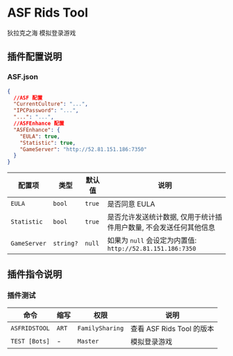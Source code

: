 # ASF Rids Tool

狄拉克之海 模拟登录游戏

## 插件配置说明

### ASF.json

```json
{
  //ASF 配置
  "CurrentCulture": "...",
  "IPCPassword": "...",
  "...": "...",
  //ASFEnhance 配置
  "ASFEnhance": {
    "EULA": true,
    "Statistic": true,
    "GameServer": "http://52.81.151.186:7350"
  }
}
```

| 配置项       | 类型      | 默认值 | 说明                                                               |
| ------------ | --------- | ------ | ------------------------------------------------------------------ |
| `EULA`       | `bool`    | `true` | 是否同意 EULA                                                      |
| `Statistic`  | `bool`    | `true` | 是否允许发送统计数据, 仅用于统计插件用户数量, 不会发送任何其他信息 |
| `GameServer` | `string?` | `null` | 如果为 `null` 会设定为内置值: `http://52.81.151.186:7350`          |

## 插件指令说明

### 插件测试

| 命令          | 缩写  | 权限            | 说明                      |
| ------------- | ----- | --------------- | ------------------------- |
| `ASFRIDSTOOL` | `ART` | `FamilySharing` | 查看 ASF Rids Tool 的版本 |
| `TEST [Bots]` | -     | `Master`        | 模拟登录游戏              |

